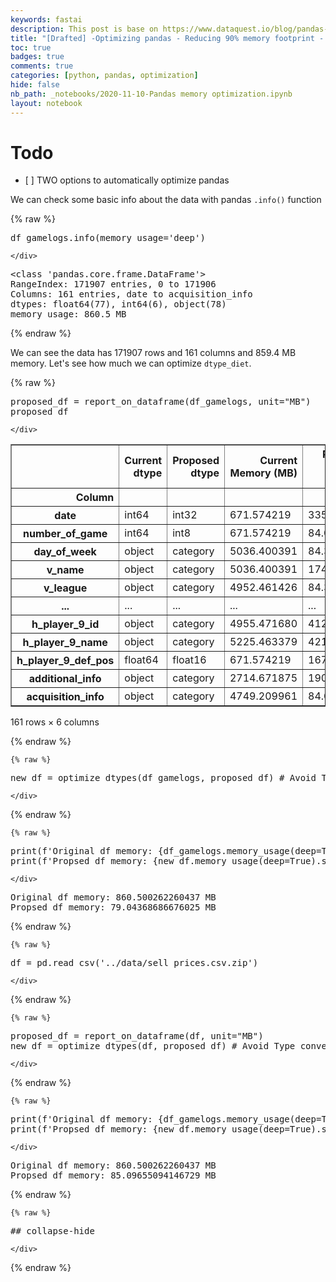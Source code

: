 ```yaml
---
keywords: fastai
description: This post is base on https://www.dataquest.io/blog/pandas-big-data/ and updated with a new automated functions from https://github.com/ianozsvald/dtype_diet/blob/master/dtype_diet.py
title: "[Drafted] -Optimizing pandas - Reducing 90% memory footprint - updated version"
toc: true 
badges: true
comments: true
categories: [python, pandas, optimization]
hide: false
nb_path: _notebooks/2020-11-10-Pandas memory optimization.ipynb
layout: notebook
---
```


<!--
#################################################
### THIS FILE WAS AUTOGENERATED! DO NOT EDIT! ###
#################################################
# file to edit: _notebooks/2020-11-10-Pandas memory optimization.ipynb
-->

<div class="container" id="notebook-container">
        
<div class="cell border-box-sizing text_cell rendered"><div class="inner_cell">
<div class="text_cell_render border-box-sizing rendered_html">
<h1 id="Todo">Todo<a class="anchor-link" href="#Todo"> </a></h1><ul>
<li>[ ] TWO options to automatically optimize pandas</li>
</ul>

</div>
</div>
</div>
<div class="cell border-box-sizing text_cell rendered"><div class="inner_cell">
<div class="text_cell_render border-box-sizing rendered_html">
<p>We can check some basic info about the data with pandas <code>.info()</code> function</p>

</div>
</div>
</div>
    {% raw %}
    
<div class="cell border-box-sizing code_cell rendered">
<div class="input">

<div class="inner_cell">
    <div class="input_area">
<div class=" highlight hl-ipython3"><pre><span></span><span class="n">df_gamelogs</span><span class="o">.</span><span class="n">info</span><span class="p">(</span><span class="n">memory_usage</span><span class="o">=</span><span class="s1">&#39;deep&#39;</span><span class="p">)</span>
</pre></div>

    </div>
</div>
</div>

<div class="output_wrapper">
<div class="output">

<div class="output_area">

<div class="output_subarea output_stream output_stdout output_text">
<pre>&lt;class &#39;pandas.core.frame.DataFrame&#39;&gt;
RangeIndex: 171907 entries, 0 to 171906
Columns: 161 entries, date to acquisition_info
dtypes: float64(77), int64(6), object(78)
memory usage: 860.5 MB
</pre>
</div>
</div>

</div>
</div>

</div>
    {% endraw %}

<div class="cell border-box-sizing text_cell rendered"><div class="inner_cell">
<div class="text_cell_render border-box-sizing rendered_html">
<p>We can see the data has 171907 rows and 161 columns and 859.4 MB memory. Let's see how much we can optimize <code>dtype_diet</code>.</p>

</div>
</div>
</div>
    {% raw %}
    
<div class="cell border-box-sizing code_cell rendered">
<div class="input">

<div class="inner_cell">
    <div class="input_area">
<div class=" highlight hl-ipython3"><pre><span></span><span class="n">proposed_df</span> <span class="o">=</span> <span class="n">report_on_dataframe</span><span class="p">(</span><span class="n">df_gamelogs</span><span class="p">,</span> <span class="n">unit</span><span class="o">=</span><span class="s2">&quot;MB&quot;</span><span class="p">)</span>
<span class="n">proposed_df</span>
</pre></div>

    </div>
</div>
</div>

<div class="output_wrapper">
<div class="output">

<div class="output_area">


<div class="output_html rendered_html output_subarea output_execute_result">
<div>
<style scoped>
    .dataframe tbody tr th:only-of-type {
        vertical-align: middle;
    }

    .dataframe tbody tr th {
        vertical-align: top;
    }

    .dataframe thead th {
        text-align: right;
    }
</style>
<table border="1" class="dataframe">
  <thead>
    <tr style="text-align: right;">
      <th></th>
      <th>Current dtype</th>
      <th>Proposed dtype</th>
      <th>Current Memory (MB)</th>
      <th>Proposed Memory (MB)</th>
      <th>Ram Usage Improvement (MB)</th>
      <th>Ram Usage Improvement (%)</th>
    </tr>
    <tr>
      <th>Column</th>
      <th></th>
      <th></th>
      <th></th>
      <th></th>
      <th></th>
      <th></th>
    </tr>
  </thead>
  <tbody>
    <tr>
      <th>date</th>
      <td>int64</td>
      <td>int32</td>
      <td>671.574219</td>
      <td>335.818359</td>
      <td>335.755859</td>
      <td>49.995347</td>
    </tr>
    <tr>
      <th>number_of_game</th>
      <td>int64</td>
      <td>int8</td>
      <td>671.574219</td>
      <td>84.001465</td>
      <td>587.572754</td>
      <td>87.491857</td>
    </tr>
    <tr>
      <th>day_of_week</th>
      <td>object</td>
      <td>category</td>
      <td>5036.400391</td>
      <td>84.362793</td>
      <td>4952.037598</td>
      <td>98.324939</td>
    </tr>
    <tr>
      <th>v_name</th>
      <td>object</td>
      <td>category</td>
      <td>5036.400391</td>
      <td>174.776367</td>
      <td>4861.624023</td>
      <td>96.529736</td>
    </tr>
    <tr>
      <th>v_league</th>
      <td>object</td>
      <td>category</td>
      <td>4952.461426</td>
      <td>84.359375</td>
      <td>4868.102051</td>
      <td>98.296617</td>
    </tr>
    <tr>
      <th>...</th>
      <td>...</td>
      <td>...</td>
      <td>...</td>
      <td>...</td>
      <td>...</td>
      <td>...</td>
    </tr>
    <tr>
      <th>h_player_9_id</th>
      <td>object</td>
      <td>category</td>
      <td>4955.471680</td>
      <td>412.757324</td>
      <td>4542.714355</td>
      <td>91.670675</td>
    </tr>
    <tr>
      <th>h_player_9_name</th>
      <td>object</td>
      <td>category</td>
      <td>5225.463379</td>
      <td>421.197266</td>
      <td>4804.266113</td>
      <td>91.939523</td>
    </tr>
    <tr>
      <th>h_player_9_def_pos</th>
      <td>float64</td>
      <td>float16</td>
      <td>671.574219</td>
      <td>167.940430</td>
      <td>503.633789</td>
      <td>74.993020</td>
    </tr>
    <tr>
      <th>additional_info</th>
      <td>object</td>
      <td>category</td>
      <td>2714.671875</td>
      <td>190.601074</td>
      <td>2524.070801</td>
      <td>92.978854</td>
    </tr>
    <tr>
      <th>acquisition_info</th>
      <td>object</td>
      <td>category</td>
      <td>4749.209961</td>
      <td>84.070801</td>
      <td>4665.139160</td>
      <td>98.229794</td>
    </tr>
  </tbody>
</table>
<p>161 rows × 6 columns</p>
</div>
</div>

</div>

</div>
</div>

</div>
    {% endraw %}

    {% raw %}
    
<div class="cell border-box-sizing code_cell rendered">
<div class="input">

<div class="inner_cell">
    <div class="input_area">
<div class=" highlight hl-ipython3"><pre><span></span><span class="n">new_df</span> <span class="o">=</span> <span class="n">optimize_dtypes</span><span class="p">(</span><span class="n">df_gamelogs</span><span class="p">,</span> <span class="n">proposed_df</span><span class="p">)</span> <span class="c1"># Avoid Type conversion error from int64 to int 8 with NA</span>
</pre></div>

    </div>
</div>
</div>

</div>
    {% endraw %}

    {% raw %}
    
<div class="cell border-box-sizing code_cell rendered">
<div class="input">

<div class="inner_cell">
    <div class="input_area">
<div class=" highlight hl-ipython3"><pre><span></span><span class="nb">print</span><span class="p">(</span><span class="sa">f</span><span class="s1">&#39;Original df memory: </span><span class="si">{</span><span class="n">df_gamelogs</span><span class="o">.</span><span class="n">memory_usage</span><span class="p">(</span><span class="n">deep</span><span class="o">=</span><span class="kc">True</span><span class="p">)</span><span class="o">.</span><span class="n">sum</span><span class="p">()</span><span class="o">/</span><span class="mi">1024</span><span class="o">/</span><span class="mi">1024</span><span class="si">}</span><span class="s1"> MB&#39;</span><span class="p">)</span>
<span class="nb">print</span><span class="p">(</span><span class="sa">f</span><span class="s1">&#39;Propsed df memory: </span><span class="si">{</span><span class="n">new_df</span><span class="o">.</span><span class="n">memory_usage</span><span class="p">(</span><span class="n">deep</span><span class="o">=</span><span class="kc">True</span><span class="p">)</span><span class="o">.</span><span class="n">sum</span><span class="p">()</span><span class="o">/</span><span class="mi">1024</span><span class="o">/</span><span class="mi">1024</span><span class="si">}</span><span class="s1"> MB&#39;</span><span class="p">)</span>
</pre></div>

    </div>
</div>
</div>

<div class="output_wrapper">
<div class="output">

<div class="output_area">

<div class="output_subarea output_stream output_stdout output_text">
<pre>Original df memory: 860.500262260437 MB
Propsed df memory: 79.04368686676025 MB
</pre>
</div>
</div>

</div>
</div>

</div>
    {% endraw %}

    {% raw %}
    
<div class="cell border-box-sizing code_cell rendered">
<div class="input">

<div class="inner_cell">
    <div class="input_area">
<div class=" highlight hl-ipython3"><pre><span></span><span class="n">df</span> <span class="o">=</span> <span class="n">pd</span><span class="o">.</span><span class="n">read_csv</span><span class="p">(</span><span class="s1">&#39;../data/sell_prices.csv.zip&#39;</span><span class="p">)</span>
</pre></div>

    </div>
</div>
</div>

</div>
    {% endraw %}

    {% raw %}
    
<div class="cell border-box-sizing code_cell rendered">
<div class="input">

<div class="inner_cell">
    <div class="input_area">
<div class=" highlight hl-ipython3"><pre><span></span><span class="n">proposed_df</span> <span class="o">=</span> <span class="n">report_on_dataframe</span><span class="p">(</span><span class="n">df</span><span class="p">,</span> <span class="n">unit</span><span class="o">=</span><span class="s2">&quot;MB&quot;</span><span class="p">)</span>
<span class="n">new_df</span> <span class="o">=</span> <span class="n">optimize_dtypes</span><span class="p">(</span><span class="n">df</span><span class="p">,</span> <span class="n">proposed_df</span><span class="p">)</span> <span class="c1"># Avoid Type conversion error from int64 to int 8 with NA</span>
</pre></div>

    </div>
</div>
</div>

</div>
    {% endraw %}

    {% raw %}
    
<div class="cell border-box-sizing code_cell rendered">
<div class="input">

<div class="inner_cell">
    <div class="input_area">
<div class=" highlight hl-ipython3"><pre><span></span><span class="nb">print</span><span class="p">(</span><span class="sa">f</span><span class="s1">&#39;Original df memory: </span><span class="si">{</span><span class="n">df_gamelogs</span><span class="o">.</span><span class="n">memory_usage</span><span class="p">(</span><span class="n">deep</span><span class="o">=</span><span class="kc">True</span><span class="p">)</span><span class="o">.</span><span class="n">sum</span><span class="p">()</span><span class="o">/</span><span class="mi">1024</span><span class="o">/</span><span class="mi">1024</span><span class="si">}</span><span class="s1"> MB&#39;</span><span class="p">)</span>
<span class="nb">print</span><span class="p">(</span><span class="sa">f</span><span class="s1">&#39;Propsed df memory: </span><span class="si">{</span><span class="n">new_df</span><span class="o">.</span><span class="n">memory_usage</span><span class="p">(</span><span class="n">deep</span><span class="o">=</span><span class="kc">True</span><span class="p">)</span><span class="o">.</span><span class="n">sum</span><span class="p">()</span><span class="o">/</span><span class="mi">1024</span><span class="o">/</span><span class="mi">1024</span><span class="si">}</span><span class="s1"> MB&#39;</span><span class="p">)</span>
</pre></div>

    </div>
</div>
</div>

<div class="output_wrapper">
<div class="output">

<div class="output_area">

<div class="output_subarea output_stream output_stdout output_text">
<pre>Original df memory: 860.500262260437 MB
Propsed df memory: 85.09655094146729 MB
</pre>
</div>
</div>

</div>
</div>

</div>
    {% endraw %}

    {% raw %}
    
<div class="cell border-box-sizing code_cell rendered">
<div class="input">

<div class="inner_cell">
    <div class="input_area">
<div class=" highlight hl-ipython3"><pre><span></span><span class="c1">## collapse-hide</span>
</pre></div>

    </div>
</div>
</div>

</div>
    {% endraw %}

</div>
 

